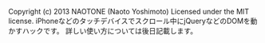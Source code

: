 Copyright (c) 2013 NAOTONE (Naoto Yoshimoto) Licensed under the MIT license. 
iPhoneなどのタッチデバイスでスクロール中にjQueryなどのDOMを動かすハックです。
詳しい使い方については後日記載します。
